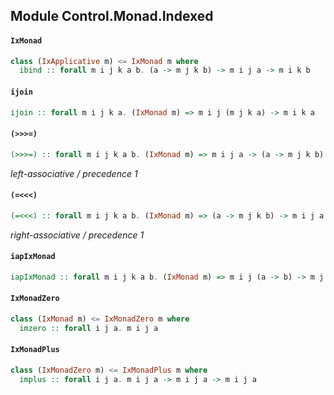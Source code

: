 ## Module Control.Monad.Indexed

#### `IxMonad`

``` purescript
class (IxApplicative m) <= IxMonad m where
  ibind :: forall m i j k a b. (a -> m j k b) -> m i j a -> m i k b
```

#### `ijoin`

``` purescript
ijoin :: forall m i j k a. (IxMonad m) => m i j (m j k a) -> m i k a
```

#### `(>>>=)`

``` purescript
(>>>=) :: forall m i j k a b. (IxMonad m) => m i j a -> (a -> m j k b) -> m i k b
```

_left-associative / precedence 1_

#### `(=<<<)`

``` purescript
(=<<<) :: forall m i j k a b. (IxMonad m) => (a -> m j k b) -> m i j a -> m i k b
```

_right-associative / precedence 1_

#### `iapIxMonad`

``` purescript
iapIxMonad :: forall m i j k a b. (IxMonad m) => m i j (a -> b) -> m j k a -> m i k b
```

#### `IxMonadZero`

``` purescript
class (IxMonad m) <= IxMonadZero m where
  imzero :: forall i j a. m i j a
```

#### `IxMonadPlus`

``` purescript
class (IxMonadZero m) <= IxMonadPlus m where
  implus :: forall i j a. m i j a -> m i j a -> m i j a
```



